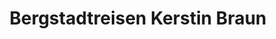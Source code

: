 ---
title: "Bergstadtreisen Kerstin Braun"
url: /sayda/bergstadtreisen-kerstin-braun/
shop: Reisebüro
---